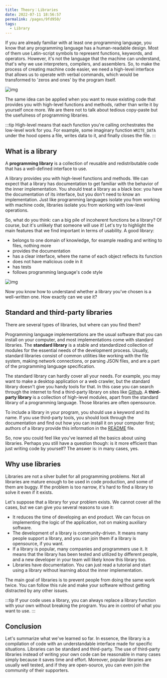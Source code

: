 ```yaml
---
title: Theory：Libraries
date: 2022-07-11 18:56:57
permalink: /pages/9fd950/
tags:
  - Library
---
```

If you are already familiar with at least one programming language, you know that any programming language has a human-readable design. Most of them use Latin-script symbols to represent functions, keywords, and operators. However, it's not the language that the machine can understand, that's why we use interpreters, compilers, and assemblers. So, to make the process of creating machine code easier, we need a high-level interface that allows us to operate with verbal commands, which would be transformed to 'zeros and ones' by the program itself.

![img](https://ucarecdn.com/26d464f9-3d04-4ba1-bb4a-c6764d2acb74/)

The same idea can be applied when you want to reuse existing code that provides you with high-level functions and methods, rather than write it by yourself once more. We are there not to talk about tedious copy-paste but the usefulness of programming libraries.


:::tip
High-level means that each function you're calling orchestrates the low-level work for you. For example, some imaginary function `WRITE_DATA` under the hood opens a file, writes data to it, and finally closes the file.
:::


## What is a library

A **programming library** is a collection of reusable and redistributable code that has a well-defined interface to use.

A library provides you with high-level functions and methods. We can expect that a library has documentation to get familiar with the behavior of the inner implementation. You should treat a library as a black box: you have the documentation of its interface, but you don't need to know an implementation. Just like programming languages isolate you from working with machine code, libraries isolate you from working with low-level operations.

So, what do you think: can a big pile of incoherent functions be a library? Of course, but it's unlikely that someone will use it! Let's try to highlight the main features that we find important in terms of usability. A good library:

- belongs to one domain of knowledge, for example reading and writing to files, nothing more
- provides the documentation
- has a clear interface, where the name of each object reflects its function
- does not have malicious code in it
- has tests
- follows programming language's code style

![img](https://ucarecdn.com/28dce5b8-9575-4196-bdb7-569a9ac880a6/)

Now you know how to understand whether a library you've chosen is a well-written one. How exactly can we use it?

## Standard and third-party libraries

There are several types of libraries, but where can you find them?

Programming language implementations are the usual software that you can install on your computer, and most implementations come with standard libraries. The **standard library** is a stable and standardized collection of modules for the essential needs of the development process. Usually, standard libraries consist of common utilities like working with the file system, making network connections, or parsing JSON files, and are a part of the programming language specification.

The standard library can hardly cover all your needs. For example, you may want to make a desktop application or a web crawler, but the standard library doesn't give you handy tools for that. In this case you can search through the internet to find a third-party library on sites like [Github](https://github.com/). A **third-party library** is a collection of high-level modules, apart from the standard library of a programming language. Those libraries are often opensource.

To include a library in your program, you should use a keyword and its name. If you use third-party tools, you should look through the documentation and find out how you can install it on your computer first; authors of a library provide this information in the [README](https://en.wikipedia.org/wiki/README) file.

So, now you could feel like you've learned all the basics about using libraries. Perhaps you still have a question though: is it more efficient than just writing code by yourself? The answer is: in many cases, yes.

## Why use libraries

Libraries are not a silver bullet for all programming problems. Not all libraries are mature enough to be used in code production, and some of them are buggy. If the problem is too narrow, it's hard to find a library to solve it even if it exists.

Let's suppose that a library for your problem exists. We cannot cover all the cases, but we can give you several reasons to use it:

- It reduces the time of developing an end product. We can focus on implementing the logic of the application, not on making auxiliary software.
- The development of a library is community-driven. It means many people support a library, and you can join them if a library is opensource, if you want.
- If a library is popular, many companies and programmers use it. It means that the library has been tested and utilized by different people, and a new developer in your team will likely know this library too.
- Libraries have documentation. You can just read a tutorial and start using a library without learning about the inner implementation.

The main goal of libraries is to prevent people from doing the same work twice. You can follow this rule and make your software without getting distracted by any other issues.


:::tip
If your code uses a library, you can always replace a library function with your own without breaking the program. You are in control of what you want to use.
:::


## Conclusion

Let's summarize what we've learned so far. In essence, the library is a compilation of code with an understandable interface made for specific situations. Libraries can be standard and third-party. The use of third-party libraries instead of writing your own code can be reasonable in many cases simply because it saves time and effort. Moreover, popular libraries are usually well tested, and if they are open-source, you can even join the community of their supporters.